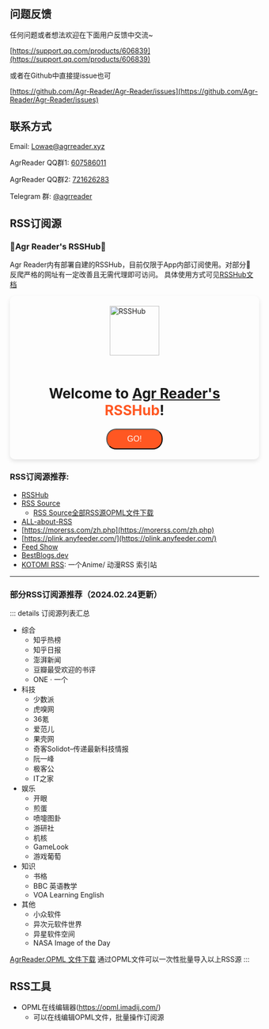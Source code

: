
## 问题反馈
任何问题或者想法欢迎在下面用户反馈中交流~

[https://support.qq.com/products/606839](https://support.qq.com/products/606839)

或者在Github中直接提issue也可

[https://github.com/Agr-Reader/Agr-Reader/issues](https://github.com/Agr-Reader/Agr-Reader/issues)

## 联系方式
Email: Lowae@agrreader.xyz

AgrReader QQ群1: [607586011](http://qm.qq.com/cgi-bin/qm/qr?_wv=1027&amp;k=JlYfUDj9TJyDYThTY0uvYb8d7xjtffBt&amp;authKey=HTv2E4fBPQkDxeHQbLAosC7rfSaRE41J7bj10%2F8OFwlyqIg%2FnnqN2pqeL2DLFfID&amp;noverify=0&amp;group_code=607586011)

AgrReader QQ群2: [721626283](http://qm.qq.com/cgi-bin/qm/qr?_wv=1027&amp;k=0Ldhq8TtMi0QQnGcQqQde50rPM9No5l3&amp;authKey=hrkLB3QNfo5%2Fm6lhZSXrhy7qiEQ5Qc%2F6AS2hvwemksFg1fOeqaTvTxqD7OUYvNdy&amp;noverify=0&amp;group_code=721626283)

Telegram 群: [@agrreader](https://t.me/agrreader)

## RSS订阅源
### :tada:Agr Reader's RSSHub:tada:
Agr Reader内有部署自建的RSSHub，目前仅限于App内部订阅使用。对部分<span class="VPBadge danger">🚨 反爬严格</span>的网址有一定改善且无需代理即可访问。
具体使用方式可见[RSSHub文档](https://docs.rsshub.app/)
<div style="padding: 20px; border-radius: 10px; display: flex; flex-direction: column; align-items: center; background-color: var(--vp-c-bg-soft); box-shadow: 0 4px 8px rgba(0, 0, 0, 0.1);">
  <img src="/images/rsshub-logo.webp" alt="RSSHub" width="100" loading="lazy" style="margin-bottom: 20px;"/>
  <h1 style="margin-bottom: 20px; text-align: center;">Welcome to <span style="color:var(--vp-c-brand-1);"><a href="https://rsshub.agrreader.xyz/">Agr Reader's</a></span> <span style="color: #FF5722; ">RSSHub</span>!</h1>
  <button 
    onclick="window.location.href='https://rsshub.agrreader.xyz/';" 
    style="
      background-color: #FF5722; 
      color: white; 
      padding: 10px 40px; 
      border-radius: 20px; 
      cursor: pointer; 
      font-size: 16px; 
      transition: background-color 0.3s ease, transform 0.2s ease;
      "
      onmouseover="this.style.backgroundColor='#E64A19'; this.style.transform='scale(1.05)';"
      onmouseout="this.style.backgroundColor='#FF5722'; this.style.transform='scale(1)';"
      onmousedown="this.style.transform='scale(1.02)';"
      onmouseup="this.style.transform='scale(1.05)';"
      >
    GO!
  </button>
</div>

### RSS订阅源推荐:  
- [RSSHub](https://rsshub.app/)
- [RSS Source](https://rss-source.com/)
  - <a href="https://www.agrreader.xyz/resources/AgrReader-rss-source.opml" download="AgrReader-rss-source.opml">RSS Source全部RSS源OPML文件下载</a>
- [ALL-about-RSS](https://github.com/AboutRSS/ALL-about-RSS)
- [https://morerss.com/zh.php](https://morerss.com/zh.php)
- [https://plink.anyfeeder.com/](https://plink.anyfeeder.com/)
- [Feed Show](https://feed.hocgin.com/feed/search)
- [BestBlogs.dev](https://www.bestblogs.dev/sources)
- [KOTOMI RSS](https://moe4sale.in/): 一个Anime/ 动漫RSS 索引站
<hr>

### 部分RSS订阅源推荐（2024.02.24更新）
::: details 订阅源列表汇总
- 综合
  - 知乎热榜
  - 知乎日报
  - 澎湃新闻
  - 豆瓣最受欢迎的书评
  - ONE · 一个
- 科技
  - 少数派
  - 虎嗅网
  - 36氪
  - 爱范儿
  - 果壳网
  - 奇客Solidot–传递最新科技情报
  - 阮一峰
  - 极客公
  - IT之家
- 娱乐
  - 开眼
  - 煎蛋
  - 喷嚏图卦 
  - 游研社
  - 机核
  - GameLook 
  - 游戏葡萄 
- 知识
  - 书格
  - BBC 英语教学
  - VOA Learning English
- 其他
  - 小众软件
  - 异次元软件世界
  - 异星软件空间
  - NASA Image of the Day

<a href="https://www.agrreader.xyz/resources/AgrReader.opml" download="Agr_Reader.opml">AgrReader.OPML 文件下载</a> 通过OPML文件可以一次性批量导入以上RSS源
:::

## RSS工具

- OPML在线编辑器(https://opml.imadij.com/)
  - 可以在线编辑OPML文件，批量操作订阅源